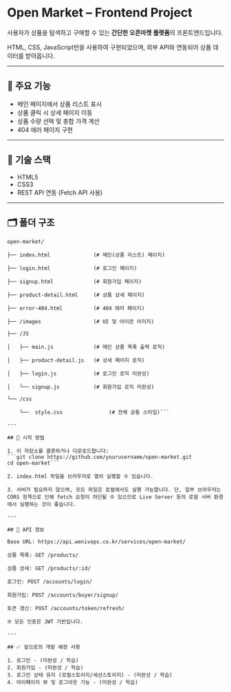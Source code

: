 # Open Market – Frontend Project

사용자가 상품을 탐색하고 구매할 수 있는 **간단한 오픈마켓 플랫폼**의 프론트엔드입니다.  

HTML, CSS, JavaScript만을 사용하여 구현되었으며, 외부 API와 연동되어 상품 데이터를 받아옵니다.

---

## 📌 주요 기능

- 메인 페이지에서 상품 리스트 표시
- 상품 클릭 시 상세 페이지 이동
- 상품 수량 선택 및 총합 가격 계산
- 404 에러 페이지 구현

---

## 🔧 기술 스택

- HTML5  
- CSS3  
- REST API 연동 (Fetch API 사용)

---

## 🗂️ 폴더 구조
```
open-market/

├── index.html              (# 메인(상품 리스트) 페이지)

├── login.html              (# 로그인 페이지)

├── signup.html             (# 회원가입 페이지)

├── product-detail.html     (# 상품 상세 페이지)

├── error-404.html          (# 404 에러 페이지)

├── /images                 (# UI 및 아이콘 이미지)

├── /JS

│   ├── main.js             (# 메인 상품 목록 출력 로직)

│   ├── product-detail.js   (# 상세 페이지 로직)

│   ├── login.js            (# 로그인 로직 미완성)

│   └── signup.js           (# 회원가입 로직 미완성)

└── /css

    └──  style.css               (# 전체 공통 스타일)```

---

## 🚀 시작 방법

1. 이 저장소를 클론하거나 다운로드합니다:
```git clone https://github.com/yourusername/open-market.git
cd open-market```

2. index.html 파일을 브라우저로 열어 실행할 수 있습니다.

3. 서버가 필요하지 않으며, 모든 파일은 로컬에서도 실행 가능합니다. 단, 일부 브라우저는 CORS 정책으로 인해 fetch 요청이 차단될 수 있으므로 Live Server 등의 로컬 서버 환경에서 실행하는 것이 좋습니다.

---

## 🔐 API 정보

Base URL: https://api.wenivops.co.kr/services/open-market/

상품 목록: GET /products/

상품 상세: GET /products/:id/

로그인: POST /accounts/login/

회원가입: POST /accounts/buyer/signup/

토큰 갱신: POST /accounts/token/refresh/

※ 모든 인증은 JWT 기반입니다.

---

## ✅ 앞으로의 개발 예정 사항

1. 로그인 - (미완성 / 학습)
2. 회원가입 - (미완성 / 학습)
3. 로그인 상태 유지 (로컬스토리지/세션스토리지) - (미완성 / 학습)
4. 마이페이지 뷰 및 로그아웃 기능 - (미완성 / 학습)
